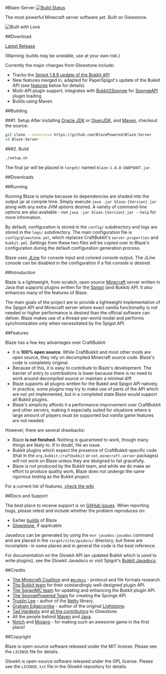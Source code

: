 #Blaze-Server [![Build Status](https://drone.io/github.com/BlazePowered/Blaze-Server/status.png)](https://drone.io/github.com/BlazePowered/Blaze-Server/latest)

The most powerful Minecraft server software yet. Built on Glowstone.

![Built with Love](http://forthebadge.com/images/badges/built-with-love.svg)

##Download

[Latest Release](https://drone.io/github.com/BlazePowered/Blaze-Server/files)

(Warning: builds may be unstable, use at your own risk.)


Currently the major changes from Glowstone include:

* Tracks the [Spigot 1.8.8 update of the Bukkit API](https://hub.spigotmc.org/javadocs/bukkit/)
* New features merged in, adapted for PaperSpigot's update of the Bukkit API (see [features](#features) below for details)
* Multi-API plugin support, integrates with [Bukkit2Sponge](https://github.com/GlowstonePlusPlus/Bukkit2Sponge) for [SpongeAPI](https://github.com/SpongePowered/SpongeAPI) plugin loading
* Builds using Maven

##Building


###1. Setup
After installing [Oracle JDK](http://oracle.com/technetwork/java/javase/downloads) or [OpenJDK](http://openjdk.java.net/), and
[Maven](https://maven.apache.org), checkout the source:

```sh
git clone --recursive https://github.com/BlazePowered/Blaze-Server
cd Blaze-Server
```

###2. Build

```sh
./setup.sh
```

The final jar will be placed in `target/` named `blaze-1.8.8-SNAPSHOT.jar`.

##Downloads



##Running

Running Blaze is simple because its dependencies are shaded into the output
jar at compile time. Simply execute `java -jar blaze-{Version}.jar` along with any
extra JVM options desired. A variety of command-line options are also available -
run `java -jar blaze-{Version}.jar --help` for more information.

By default, configuration is stored in the `config/` subdirectory and logs
are stored in the `logs/` subdirectory. The main configuration file is
`config/glowstone.yml`, which replaces CraftBukkit's `server.properties` and
`bukkit.yml`. Settings from these two files will be copied over to Blaze's
configuration during the default configuration generation process.

Blaze uses [JLine](http://jline.sf.net) for console input and colored
console output. The JLine console can be disabled in the configuration if a
flat console is desired.

##Introduction

Blaze is a lightweight, from scratch, open source
[Minecraft](http://minecraft.net) server written in Java that supports plugins
written for the [Spigot](https://spigotmc.org) (and Bukkit) API. It also enhances many of the features of Blaze.

The main goals of the project are to provide a lightweight implementation
of the Spigot API and Minecraft server where exact vanilla functionality is
not needed or higher performance is desired than the official software can
deliver. Blaze makes use of a thread-per-world model and performs
synchronization only when necessitated by the Spigot API.

##Features

Blaze has a few key advantages over CraftBukkit:
 * It is **100% open source**. While CraftBukkit and most other mods are open
   source, they rely on decompiled Minecraft source code. Blaze's code is
   completely original.
 * Because of this, it is easy to contribute to Blaze's development. The
   barrier of entry to contributions is lower because there is no need to work
   around decompiled source or maintain a minimal diff.
 * Blaze supports all plugins written for the Bukkit and Spigot API natively. In
   practice, some plugins may try to make use of parts of the API which are not
   yet implemented, but in a completed state Blaze would support all Bukkit plugins.
 * Blaze's simplicity affords it a performance improvement over CraftBukkit
   and other servers, making it especially suited for situations where a large
   amount of players must be supported but vanilla game features are not needed.

However, there are several drawbacks:
 * Blaze **is not finished**. Nothing is guaranteed to work, though many things
   are likely to. If in doubt, file an issue.
 * Bukkit plugins which expect the presence of CraftBukkit-specific code
   (that in the `org.bukkit.craftbukkit` or `net.minecraft.server` packages)
   will not work on Blaze unless they are designed to fail gracefully.
 * Blaze is not produced by the Bukkit team, and while we do make an effort
   to produce quality work, Blaze does not undergo the same rigorious testing
   as the Bukkit project.

For a current list of features, [check the wiki](https://github.com/GlowstonePlusPlus/GlowstonePlusPlus/wiki/Current-Features)

##Docs and Support

The best place to receive support is on [GitHub issues](https://github.com/GlowstonePlusPlus/GlowstonePlusPlus/issues).
When reporting bugs, please retest and include whether the problem reproduces on:

* Earlier [builds](https://circleci.com/gh/GlowstonePlusPlus/GlowstonePlusPlus) of Blaze
* [Glowstone](https://github.com/GlowstoneMC/Glowstone), if applicable

Javadocs can be generated by using the `mvn javadoc:javadoc` command and are
placed in the `target/site/apidocs/` directory, but these are incomplete
-in some places and in general the code is the best reference.

For documentation on the Glowkit API (an updated Bukkit which is used to
write plugins), see the Glowkit Javadocs
or visit Spigot's [Bukkit Javadocs](https://hub.spigotmc.org/javadocs/bukkit/).

##Credits

 * [The Minecraft Coalition](http://wiki.vg/) and [`#mcdevs`](https://github.com/mcdevs) -
   protocol and file formats research.
 * [The Bukkit team](https://bukkit.org) for their outstandingly well-designed
   plugin API.
 * [The SpigotMC team](https://spigotmc.org/) for updating and enhancing
   the Bukkit plugin API.
 * [The SpongePowered Team](https://www.spongepowered.org/) for
   creating the Sponge API.
 * [Trustin Lee](https://github.com/trustin) - author of the
   [Netty](http://netty.io/) library.
 * [Graham Edgecombe](https://github.com/grahamedgecombe/) - author of the
   original [Lightstone](https://github.com/grahamedgecombe/lightstone).
 * [Tad Hardesty](https://github.com/SpaceManiac) and [all the contributors](https://github.com/GlowstoneMC/Glowstone/graphs/contributors) to Glowstone.
 * All the people behind [Maven](https://maven.apache.org/team-list.html) and [Java](https://java.net/people).
 * [Notch](http://notch.tumblr.com/) and
   [Mojang](http://mojang.com/about) - for making such an awesome game in the first
   place!

##Copyright

Blaze is open-source software released under the MIT license. Please see
the `LICENSE` file for details.

Glowkit is open-source software released under the GPL license. Please see
the `LICENSE.txt` file in the Glowkit repository for details.
